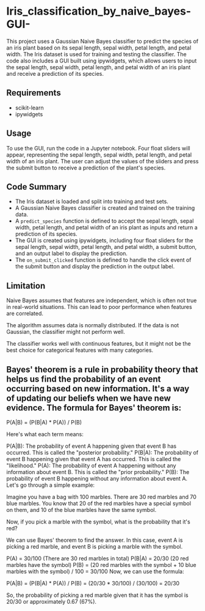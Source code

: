 # Iris_classification_by_naive_bayes-GUI-


This project uses a Gaussian Naive Bayes classifier to predict the species of an iris plant based on its sepal length, sepal width, petal length, and petal width. The Iris dataset is used for training and testing the classifier. The code also includes a GUI built using ipywidgets, which allows users to input the sepal length, sepal width, petal length, and petal width of an iris plant and receive a prediction of its species.

## Requirements
- scikit-learn
- ipywidgets

## Usage
To use the GUI, run the code in a Jupyter notebook. Four float sliders will appear, representing the sepal length, sepal width, petal length, and petal width of an iris plant. The user can adjust the values of the sliders and press the submit button to receive a prediction of the plant's species.

## Code Summary
- The Iris dataset is loaded and split into training and test sets.
- A Gaussian Naive Bayes classifier is created and trained on the training data.
- A `predict_species` function is defined to accept the sepal length, sepal width, petal length, and petal width of an iris plant as inputs and return a prediction of its species.
- The GUI is created using ipywidgets, including four float sliders for the sepal length, sepal width, petal length, and petal width, a submit button, and an output label to display the prediction.
- The `on_submit_clicked` function is defined to handle the click event of the submit button and display the prediction in the output label.

## Limitation 

Naive Bayes assumes that features are independent, which is often not true in real-world situations. This can lead to poor performance when features are correlated.

The algorithm assumes data is normally distributed. If the data is not Gaussian, the classifier might not perform well.

The classifier works well with continuous features, but it might not be the best choice for categorical features with many categories.

## Bayes' theorem is a rule in probability theory that helps us find the probability of an event occurring based on new information. It's a way of updating our beliefs when we have new evidence. The formula for Bayes' theorem is:

P(A|B) = (P(B|A) * P(A)) / P(B)

Here's what each term means:

P(A|B): The probability of event A happening given that event B has occurred. This is called the "posterior probability."
P(B|A): The probability of event B happening given that event A has occurred. This is called the "likelihood."
P(A): The probability of event A happening without any information about event B. This is called the "prior probability."
P(B): The probability of event B happening without any information about event A.
Let's go through a simple example:

Imagine you have a bag with 100 marbles. There are 30 red marbles and 70 blue marbles. You know that 20 of the red marbles have a special symbol on them, and 10 of the blue marbles have the same symbol.

Now, if you pick a marble with the symbol, what is the probability that it's red?

We can use Bayes' theorem to find the answer. In this case, event A is picking a red marble, and event B is picking a marble with the symbol.

P(A) = 30/100 (There are 30 red marbles in total)
P(B|A) = 20/30 (20 red marbles have the symbol)
P(B) = (20 red marbles with the symbol + 10 blue marbles with the symbol) / 100 = 30/100
Now, we can use the formula:

P(A|B) = (P(B|A) * P(A)) / P(B) = (20/30 * 30/100) / (30/100) = 20/30

So, the probability of picking a red marble given that it has the symbol is 20/30 or approximately 0.67 (67%).
